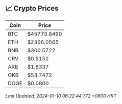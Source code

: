 ## 📈 Crypto Prices

| Coin | Price |
| ---- | ----- |
| BTC | $45773.8490 |
| ETH | $2366.0565 |
| BNB | $300.5722 |
| CRV | $0.5152 |
| ARB | $1.8337 |
| OKB | $53.7472 |
| DOGE | $0.0800 |

_Last Updated: 2024-01-10 06:22:44.772 +0800 HKT_